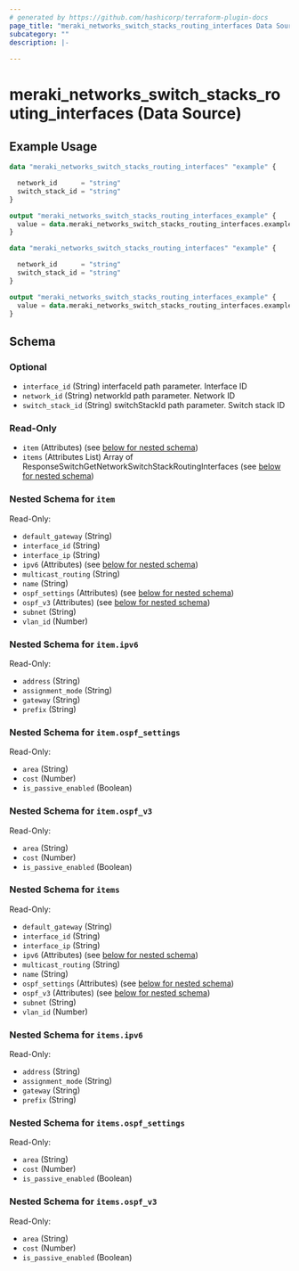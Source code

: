 ```yaml
---
# generated by https://github.com/hashicorp/terraform-plugin-docs
page_title: "meraki_networks_switch_stacks_routing_interfaces Data Source - terraform-provider-meraki"
subcategory: ""
description: |-
  
---
```


# meraki_networks_switch_stacks_routing_interfaces (Data Source)



## Example Usage

```terraform
data "meraki_networks_switch_stacks_routing_interfaces" "example" {

  network_id      = "string"
  switch_stack_id = "string"
}

output "meraki_networks_switch_stacks_routing_interfaces_example" {
  value = data.meraki_networks_switch_stacks_routing_interfaces.example.items
}

data "meraki_networks_switch_stacks_routing_interfaces" "example" {

  network_id      = "string"
  switch_stack_id = "string"
}

output "meraki_networks_switch_stacks_routing_interfaces_example" {
  value = data.meraki_networks_switch_stacks_routing_interfaces.example.item
}
```

<!-- schema generated by tfplugindocs -->
## Schema

### Optional

- `interface_id` (String) interfaceId path parameter. Interface ID
- `network_id` (String) networkId path parameter. Network ID
- `switch_stack_id` (String) switchStackId path parameter. Switch stack ID

### Read-Only

- `item` (Attributes) (see [below for nested schema](#nestedatt--item))
- `items` (Attributes List) Array of ResponseSwitchGetNetworkSwitchStackRoutingInterfaces (see [below for nested schema](#nestedatt--items))

<a id="nestedatt--item"></a>
### Nested Schema for `item`

Read-Only:

- `default_gateway` (String)
- `interface_id` (String)
- `interface_ip` (String)
- `ipv6` (Attributes) (see [below for nested schema](#nestedatt--item--ipv6))
- `multicast_routing` (String)
- `name` (String)
- `ospf_settings` (Attributes) (see [below for nested schema](#nestedatt--item--ospf_settings))
- `ospf_v3` (Attributes) (see [below for nested schema](#nestedatt--item--ospf_v3))
- `subnet` (String)
- `vlan_id` (Number)

<a id="nestedatt--item--ipv6"></a>
### Nested Schema for `item.ipv6`

Read-Only:

- `address` (String)
- `assignment_mode` (String)
- `gateway` (String)
- `prefix` (String)


<a id="nestedatt--item--ospf_settings"></a>
### Nested Schema for `item.ospf_settings`

Read-Only:

- `area` (String)
- `cost` (Number)
- `is_passive_enabled` (Boolean)


<a id="nestedatt--item--ospf_v3"></a>
### Nested Schema for `item.ospf_v3`

Read-Only:

- `area` (String)
- `cost` (Number)
- `is_passive_enabled` (Boolean)



<a id="nestedatt--items"></a>
### Nested Schema for `items`

Read-Only:

- `default_gateway` (String)
- `interface_id` (String)
- `interface_ip` (String)
- `ipv6` (Attributes) (see [below for nested schema](#nestedatt--items--ipv6))
- `multicast_routing` (String)
- `name` (String)
- `ospf_settings` (Attributes) (see [below for nested schema](#nestedatt--items--ospf_settings))
- `ospf_v3` (Attributes) (see [below for nested schema](#nestedatt--items--ospf_v3))
- `subnet` (String)
- `vlan_id` (Number)

<a id="nestedatt--items--ipv6"></a>
### Nested Schema for `items.ipv6`

Read-Only:

- `address` (String)
- `assignment_mode` (String)
- `gateway` (String)
- `prefix` (String)


<a id="nestedatt--items--ospf_settings"></a>
### Nested Schema for `items.ospf_settings`

Read-Only:

- `area` (String)
- `cost` (Number)
- `is_passive_enabled` (Boolean)


<a id="nestedatt--items--ospf_v3"></a>
### Nested Schema for `items.ospf_v3`

Read-Only:

- `area` (String)
- `cost` (Number)
- `is_passive_enabled` (Boolean)
